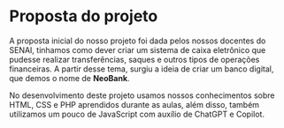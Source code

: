 # Proposta do projeto
A proposta inicial do nosso projeto foi dada pelos nossos docentes do SENAI, tinhamos como dever criar um sistema de caixa eletrônico que pudesse realizar transferências, saques e outros tipos de operações financeiras. A partir desse tema, surgiu a ideia de criar um banco digital, que demos o nome de **NeoBank**.

No desenvolvimento deste projeto usamos nossos conhecimentos sobre HTML, CSS e PHP aprendidos durante as aulas, além disso, também utilizamos um pouco de JavaScript com auxílio de ChatGPT e Copilot. 
